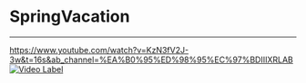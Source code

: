 # SpringVacation
---------------------------------

https://www.youtube.com/watch?v=KzN3fV2J-3w&t=16s&ab_channel=%EA%B0%95%ED%98%95%EC%97%BDIIIXRLAB
[![Video Label](http://img.youtube.com/vi/%EA%B0%95%ED%98%95%EC%97%BDIIIXRLAB/0.jpg)](https://www.youtube.com/watch?v=KzN3fV2J-\3w&t=16s&ab_channel=%EA%B0%95%ED%98%95%EC%97%BDIIIXRLAB)
